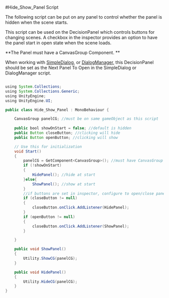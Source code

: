 #Hide_Show_Panel Script

The following script can be put on any panel to control whether the panel is hidden when the scene starts.

This script can be used on the DecisionPanel which controls buttons for changing scenes. A checkbox in the inspector provides an option to have the panel start in open state when the scene loads.

**The Panel must have a CanvasGroup Component. ** 

When working with [SimpleDialog](/simple-dialog-prefab.md), or [DialogManager](/conversation-scriptable-objects/dialogmanagerconvlist.md), this DecisionPanel should be set as the Next Panel To Open in the SimpleDialog or DialogManager script.


```java

using System.Collections;
using System.Collections.Generic;
using UnityEngine;
using UnityEngine.UI;

public class Hide_Show_Panel : MonoBehaviour {

    CanvasGroup panelCG; //must be on same gameObject as this script
    
    public bool showOnStart = false; //default is hidden
    public Button closeButton; //clicking will hide
    public Button openButton; //clicking will show

    // Use this for initialization
    void Start()
    {
        panelCG = GetComponent<CanvasGroup>(); //must have CanvasGroup component
        if (!showOnStart)
        {
            HidePanel(); //hide at start
        }else{
            ShowPanel(); //show at start
        }
        //if buttons are set in inspector, configure to open/close panel 
        if (closeButton != null)
        {
            closeButton.onClick.AddListener(HidePanel);
        }
        if (openButton != null)
        {
            closeButton.onClick.AddListener(ShowPanel);
        }

    }

    public void ShowPanel()
    {
        Utility.ShowCG(panelCG);
    }

    public void HidePanel()
    {
        Utility.HideCG(panelCG);
    }
}


```

